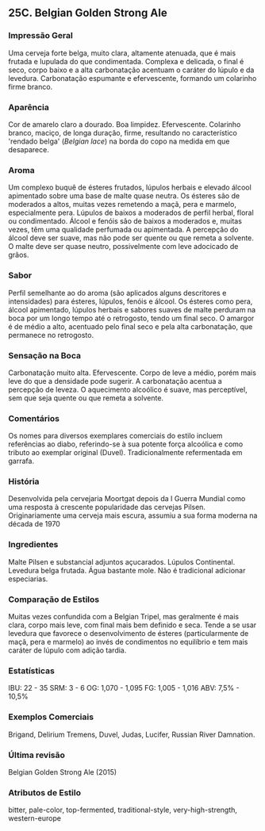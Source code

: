 ## 25C. Belgian Golden Strong Ale

### Impressão Geral

Uma cerveja forte belga, muito clara, altamente atenuada, que é mais frutada e lupulada do que condimentada. Complexa e delicada, o final é seco, corpo baixo e a alta carbonatação acentuam o caráter do lúpulo e da levedura. Carbonatação espumante e efervescente, formando um colarinho firme branco.

### Aparência

Cor de amarelo claro a dourado. Boa limpidez. Efervescente. Colarinho branco, maciço, de longa duração, firme, resultando no característico 'rendado belga' (*Belgian lace*) na borda do copo na medida em que desaparece.

### Aroma

Um complexo buquê de ésteres frutados, lúpulos herbais e elevado álcool apimentado sobre uma base de malte quase neutra. Os ésteres são de moderados a altos, muitas vezes remetendo a maçã, pera e marmelo, especialmente pera. Lúpulos de baixos a moderados de perfil herbal, floral ou condimentado. Álcool e fenóis são de baixos a moderados e, muitas vezes, têm uma qualidade perfumada ou apimentada. A percepção do álcool deve ser suave, mas não pode ser quente ou que remeta a solvente. O malte deve ser quase neutro, possivelmente com leve adocicado de grãos.

### Sabor

Perfil semelhante ao do aroma (são aplicados alguns descritores e intensidades) para ésteres, lúpulos, fenóis e álcool. Os ésteres como pera, álcool apimentado, lúpulos herbais e sabores suaves de malte perduram na boca por um longo tempo até o retrogosto, tendo um final seco. O amargor é de médio a alto, acentuado pelo final seco e pela alta carbonatação, que permanece no retrogosto.

### Sensação na Boca

Carbonatação muito alta. Efervescente. Corpo de leve a médio, porém mais leve do que a densidade pode sugerir. A carbonatação acentua a percepção de leveza. O aquecimento alcoólico é suave, mas perceptível, sem que seja quente ou que remeta a solvente.

### Comentários

Os nomes para diversos exemplares comerciais do estilo incluem referências ao diabo, referindo-se à sua potente força alcoólica e como tributo ao exemplar original (Duvel). Tradicionalmente refermentada em garrafa.

### História

Desenvolvida pela cervejaria Moortgat depois da I Guerra Mundial como uma resposta à crescente popularidade das cervejas Pilsen. Originariamente uma cerveja mais escura, assumiu a sua forma moderna na década de 1970

### Ingredientes

Malte Pilsen e substancial adjuntos açucarados. Lúpulos Continental. Levedura belga frutada. Água bastante mole. Não é tradicional adicionar especiarias.

### Comparação de Estilos

Muitas vezes confundida com a Belgian Tripel, mas geralmente é mais clara, corpo mais leve, com final mais bem definido e seca. Tende a se usar levedura que favorece o desenvolvimento de ésteres (particularmente de maçã, pera e marmelo) ao invés de condimentos no equilíbrio e tem mais caráter de lúpulo com adição tardia.

### Estatísticas

IBU: 22 - 35
SRM: 3 - 6
OG: 1,070 - 1,095
FG: 1,005 - 1,016
ABV: 7,5% - 10,5%

### Exemplos Comerciais

Brigand, Delirium Tremens, Duvel, Judas, Lucifer, Russian River Damnation.

### Última revisão

Belgian Golden Strong Ale (2015)

### Atributos de Estilo

bitter, pale-color, top-fermented, traditional-style, very-high-strength, western-europe
